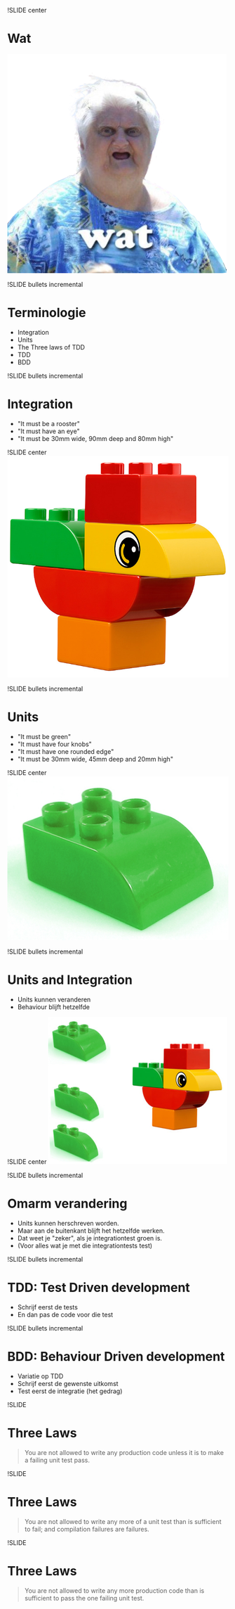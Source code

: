 !SLIDE center
# Wat
![WAT](./wat.png "wat")

!SLIDE bullets incremental
# Terminologie
* Integration
* Units
* The Three laws of TDD
* TDD
* BDD

!SLIDE bullets incremental
# Integration
* "It must be a rooster"
* "It must have an eye"
* "It must be 30mm wide, 90mm deep and 80mm high"

!SLIDE center
![integration](duplo.jpg)

!SLIDE bullets incremental
# Units
* "It must be green"
* "It must have four knobs"
* "It must have one rounded edge"
* "It must be 30mm wide, 45mm deep and 20mm high"

!SLIDE center
![unit](duplo_unit_B.jpg)

!SLIDE bullets incremental
# Units and Integration
* Units kunnen veranderen
* Behaviour blijft hetzelfde

!SLIDE center
![different unit](duplo_integration_swap_units.jpg)

!SLIDE bullets incremental
# Omarm verandering
* Units kunnen herschreven worden.
* Maar aan de buitenkant blijft het hetzelfde werken. 
* Dat weet je "zeker", als je integrationtest groen is.
* (Voor alles wat je met die integrationtests test)

!SLIDE bullets incremental
# TDD: Test Driven development
* Schrijf eerst de tests
* En dan pas de code voor die test

!SLIDE bullets incremental
# BDD: Behaviour Driven development
* Variatie op TDD
* Schrijf eerst de gewenste uitkomst
* Test eerst de integratie (het gedrag)

!SLIDE
# Three Laws
> You are not allowed to write any production code unless it is to make a failing unit test pass.

!SLIDE
# Three Laws
> You are not allowed to write any more of a unit test than is sufficient to fail; and compilation failures are failures.

!SLIDE
# Three Laws
> You are not allowed to write any more production code than is sufficient to pass the one failing unit test.


